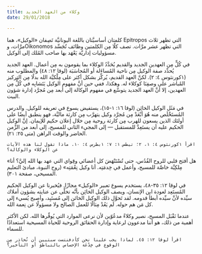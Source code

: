 ```yaml
---
title: وكلاء من العهد الجديد
date: 29/01/2018

---
```


كلمتان أساسيَّتان باللغة اليونانيَّة تَصِفان «الوكيل»، هما Epitropos التي تظهر ثلاث مرَّات، وOikonomos التي تظهر عشر مرَّات. تصف كلًا مِن الكلمتين وظائف تُجَسِّد مسؤوليات إداريَّة يَعْهَد بها صاحب المُلك إلى الوكيل.

في كُلٍّ مِن العهدين الجديد والقديم يُحَدَّدُ الوكلاء بما يقومون به مِن أعمال. العهد الجديد يُحدِّد صفة الوكيل مِن ناحية المُساءَلة أو المُحاسَبَة (لوقا ١٢: ٤٨) والمطلوب منه (١كورنثوس ٤: ٢). لكنَّ العهد القديم، يُركِّز بشكل أكثر على مِلْكيَّة الله بدلًا مِن التركيز المُباشر على وصفِنَا كوكلاء له. وهكذا، ففي حين أنَّ مفهوم الوكيل يَتَشابِه في كُلٍّ مِن العهدين، إلا أنَّ العهد الجديد يتوسَّع في مفهوم الوكالة إلى أبعد مِن مُجرَّد إدارة شؤون البيت.

في مَثَل الوكيل الخائِن (لوقا ١٦: ١-١٥)، يستفيض يسوع في تعريفه للوكيل. والدرس المُستَخْلَص منه هُوَ أبْعَدْ مِن مُجرَّد وكيل يتهرَّب مِن كارثة ماليَّة، فهو ينطبق أيضًا على أولئك الذين يسعون للهرب مِن كارثة روحية مِن خلال إعلان حكيم للإيمان. إنَّ الوكيل الحكيم عليه أن يستَعِدَّ للمستقبل — إلى المجيء الثاني للمسيح، إلى أبعد من الزَّمن الحاضر والوقت الراهن (متى ٢٥: ٢١).

`اقرأ ١كورنثوس ٤: ١، ٢؛ تيطس ١: ٧؛ ١بطرس ٤: ١٠. ماذا تقول لنا هذه الآيات عن الوكلاء والوكالة؟`

«هل أفتح قلبي للروح القُدُس، حتى تُسْتَنْهَضَ كل أعضائي وقِواي التي عهد بها الله إليَّ؟ أنا مِلكِيَّة خاصَّة للمسيح، وأعمل في خِدمَتِه. أنا وكيل نِعْمَتِه» (روح النبوة، مبادئ التعليم المسيحي، صفحة ٣٠١).

في لوقا ١٢: ٣٥-٤٨، يستخدم يسوع تعبير «الوكيل» مجازًا. فيُخبرنا عن الوكيل الحكيم المُستَعِد لعودة ابن الإنسان، ويصف الوكيل الخائِن بأنَّه تخلَّى عن عنايته بشؤون أملاك سيِّده لأنَّ سيِّده أبطأ قدومه. لقد تَحوَّل ذلك الوكيل الخائن إلى مُستَبِد، وأصبح يُسيء إلى كل مَن هم حوله. لَم يَعُدْ مِثالًا للعمل الصالح ولا مسؤولًا عن نِعمة الله.

عندما نَقْبَل المسيح، نصير وكلاءً مدعُوّين لأن نرعى الموارد التي يُوفِّرها الله. لكن الأكثر أهمية من ذلك، هو أننا مدعوون لرعاية وإدارة الحقائق الروحية للحياة المسيحية استعدادًا للسماء.

`اقرأ لوقا ١٢: ٤٥. لماذا يجب علينا نحن كأدفنتست سبتيين أن نُحاذر مِن الوقوع في خِدْعَة الإحساس بالتباطؤ أو التأخير؟`